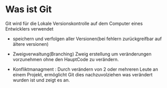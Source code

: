 # Was ist Git

Git wird für die Lokale Versionskontrolle auf dem Computer eines Entwicklers verwendet

- speichern und verfolgen aller Versionen(bei fehlern zurückgreifbar auf ältere versionen)

- Zweigverwaltung(Branching) Zweig erstellung um veränderungen vorzunehmen ohne den HauptCode zu verändern. 

- Konfliktmanagment : Durch verändern von 2 oder mehreren Leute an einem Projekt, ermöglicht Git dies nachzuvolziehen was verändert wurden ist und zeigt es an.